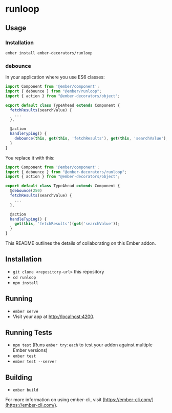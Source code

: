 # runloop

## Usage

### Installation

`ember install ember-decorators/runloop`

### debounce

In your application where you use ES6 classes:

```javascript
import Component from '@ember/component';
import { debounce } from "@ember/runloop";
import { action } from "@ember-decorators/object";

export default class TypeAhead extends Component {
  fetchResults(searchValue) {
    ...
  },

  @action
  handleTyping() {
    debounce(this, get(this, 'fetchResults'), get(this, 'searchValue'), 250);
  }
}

```

You replace it with this:

```javascript
import Component from '@ember/component';
import { debounce } from "@ember-decorators/runloop";
import { action } from "@ember-decorators/object";

export default class TypeAhead extends Component {
  @debounce(250)
  fetchResults(searchValue) {
    ...
  },

  @action
  handleTyping() {
    get(this, 'fetchResults')(get('searchValue'));
  }
}

```

This README outlines the details of collaborating on this Ember addon.

## Installation

* `git clone <repository-url>` this repository
* `cd runloop`
* `npm install`

## Running

* `ember serve`
* Visit your app at [http://localhost:4200](http://localhost:4200).

## Running Tests

* `npm test` (Runs `ember try:each` to test your addon against multiple Ember versions)
* `ember test`
* `ember test --server`

## Building

* `ember build`

For more information on using ember-cli, visit [https://ember-cli.com/](https://ember-cli.com/).
